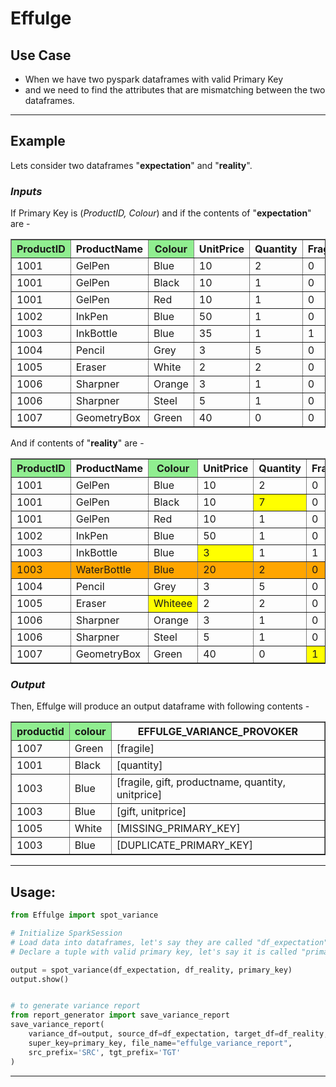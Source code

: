 # Effulge

## Use Case
- When we have two pyspark dataframes with valid Primary Key
- and we need to find the attributes that are mismatching between the two dataframes.
-----
## Example
Lets consider two dataframes "**expectation**" and "**reality**".
### *Inputs*
If Primary Key is (*ProductID, Colour*)
and if the contents of "**expectation**" are -
<table border=solid>
  <tr><th style="background-color:lightgreen">ProductID</th><th>ProductName</th><th style="background-color:lightgreen">Colour</th><th>UnitPrice</th><th>Quantity</th><th>Fragile</th><th>Gift</th></tr>
  <tr><td>1001</td><td>GelPen</td><td>Blue</td><td>10</td><td>2</td><td>0</td><td>0</td></tr>
  <tr><td>1001</td><td>GelPen</td><td>Black</td><td>10</td><td>1</td><td>0</td><td>0</td></tr>
  <tr><td>1001</td><td>GelPen</td><td>Red</td><td>10</td><td>1</td><td>0</td><td>0</td></tr>
  <tr><td>1002</td><td>InkPen</td><td>Blue</td><td>50</td><td>1</td><td>0</td><td>1</td></tr>
  <tr><td>1003</td><td>InkBottle</td><td>Blue</td><td>35</td><td>1</td><td>1</td><td>1</td></tr>
  <tr><td>1004</td><td>Pencil</td><td>Grey</td><td>3</td><td>5</td><td>0</td><td>0</td></tr>
  <tr><td>1005</td><td>Eraser</td><td>White</td><td>2</td><td>2</td><td>0</td><td>0</td></tr>
  <tr><td>1006</td><td>Sharpner</td><td>Orange</td><td>3</td><td>1</td><td>0</td><td>0</td></tr>
  <tr><td>1006</td><td>Sharpner</td><td>Steel</td><td>5</td><td>1</td><td>0</td><td>0</td></tr>
  <tr><td>1007</td><td>GeometryBox</td><td>Green</td><td>40</td><td>0</td><td>0</td><td></td></tr>
</table>

And if contents of "**reality**" are -
<table border=solid>
  <tr><th style="background-color:lightgreen">ProductID</th><th>ProductName</th><th style="background-color:lightgreen">Colour</th><th>UnitPrice</th><th>Quantity</th><th>Fragile</th><th>Gift</th></tr>
  <tr><td>1001</td><td>GelPen</td><td>Blue</td><td>10</td><td>2</td><td>0</td><td>0</td></tr>
  <tr><td>1001</td><td>GelPen</td><td>Black</td><td>10</td><td style="background-color:yellow">7</td><td>0</td><td>0</td></tr>
  <tr><td>1001</td><td>GelPen</td><td>Red</td><td>10</td><td>1</td><td>0</td><td>0</td></tr>
  <tr><td>1002</td><td>InkPen</td><td>Blue</td><td>50</td><td>1</td><td>0</td><td>1</td></tr>
  <tr><td>1003</td><td>InkBottle</td><td>Blue</td><td style="background-color:yellow">3</td><td>1</td><td>1</td><td style="background-color:yellow">0</td></tr>
  <tr style="background-color:orange"><td>1003</td><td>WaterBottle</td><td>Blue</td><td>20</td><td>2</td><td>0</td><td>0</td></tr>
  <tr><td>1004</td><td>Pencil</td><td>Grey</td><td>3</td><td>5</td><td>0</td><td>0</td></tr>
  <tr><td>1005</td><td>Eraser</td><td style="background-color:yellow">Whiteee</td><td>2</td><td>2</td><td>0</td><td>0</td></tr>
  <tr><td>1006</td><td>Sharpner</td><td>Orange</td><td>3</td><td>1</td><td>0</td><td>0</td></tr>
  <tr><td>1006</td><td>Sharpner</td><td>Steel</td><td>5</td><td>1</td><td>0</td><td>0</td></tr>
  <tr><td>1007</td><td>GeometryBox</td><td>Green</td><td>40</td><td>0</td><td style="background-color:yellow">1</td><td></td></tr>
</table>

### *Output*
Then, Effulge will produce an output dataframe with following contents -
<table border=solid>
  <tr><th style="background-color:lightgreen">productid</th><th style="background-color:lightgreen">colour</th><th>EFFULGE_VARIANCE_PROVOKER</th></tr>
  <tr><td>1007</td><td>Green</td><td>[fragile]</td></tr>
  <tr><td>1001</td><td>Black</td><td>[quantity]</td></tr>
  <tr><td>1003</td><td>Blue</td><td>[fragile, gift, productname, quantity, unitprice]</td></tr>
  <tr><td>1003</td><td>Blue</td><td>[gift, unitprice]</td></tr>
  <tr><td>1005</td><td>White</td><td>[MISSING_PRIMARY_KEY]</td></tr>
  <tr><td>1003</td><td>Blue</td><td>[DUPLICATE_PRIMARY_KEY]</td></tr>
</table>

-----

## Usage:

```python
from Effulge import spot_variance

# Initialize SparkSession
# Load data into dataframes, let's say they are called "df_expectation" and "df_reality"
# Declare a tuple with valid primary key, let's say it is called "primary_key"

output = spot_variance(df_expectation, df_reality, primary_key)
output.show()


# to generate variance report
from report_generator import save_variance_report
save_variance_report(
    variance_df=output, source_df=df_expectation, target_df=df_reality,
    super_key=primary_key, file_name="effulge_variance_report",
    src_prefix='SRC', tgt_prefix='TGT'
)

```
-----
